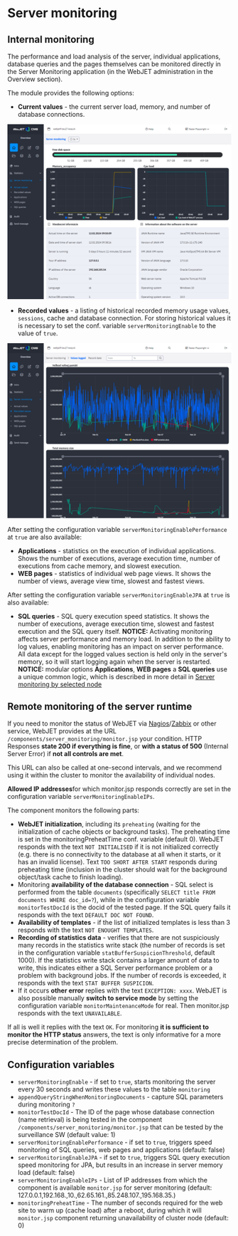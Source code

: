 # Server monitoring

## Internal monitoring

The performance and load analysis of the server, individual applications, database queries and the pages themselves can be monitored directly in the Server Monitoring application (in the WebJET administration in the Overview section).

The module provides the following options:
- **Current values** - the current server load, memory, and number of database connections.

![](actual.png)

- **Recorded values** - a listing of historical recorded memory usage values, `sessions`, cache and database connection. For storing historical values it is necessary to set the conf. variable `serverMonitoringEnable` to the value of `true`.

![](historical.png)

After setting the configuration variable `serverMonitoringEnablePerformance` at `true` are also available:
- **Applications** - statistics on the execution of individual applications. Shows the number of executions, average execution time, number of executions from cache memory, and slowest execution.
- **WEB pages** - statistics of individual web page views. It shows the number of views, average view time, slowest and fastest views.

After setting the configuration variable `serverMonitoringEnableJPA` at `true` is also available:
- **SQL queries** - SQL query execution speed statistics. It shows the number of executions, average execution time, slowest and fastest execution and the SQL query itself.
**NOTICE:** Activating monitoring affects server performance and memory load. In addition to the ability to log values, enabling monitoring has an impact on server performance. All data except for the logged values section is held only in the server's memory, so it will start logging again when the server is restarted.
**NOTICE:** modular options **Applications**, **WEB pages** a **SQL queries** use a unique common logic, which is described in more detail in [Server monitoring by selected node](nodes-logic.md)
## Remote monitoring of the server runtime

If you need to monitor the status of WebJET via [Nagios](http://www.nagios.org)/[Zabbix](https://www.zabbix.com) or other service, WebJET provides at the URL `/components/server_monitoring/monitor.jsp` your condition. HTTP Responses **state 200 if everything is fine**, or **with a status of 500** (Internal Server Error) if **not all controls are met**.

This URL can also be called at one-second intervals, and we recommend using it within the cluster to monitor the availability of individual nodes.

**Allowed IP addresses**for which monitor.jsp responds correctly are set in the configuration variable `serverMonitoringEnableIPs`.

The component monitors the following parts:
- **WebJET initialization**, including its `preheating` (waiting for the initialization of cache objects or background tasks). The preheating time is set in the monitoringPreheatTime conf. variable (default 0). WebJET responds with the text `NOT INITIALISED` if it is not initialized correctly (e.g. there is no connectivity to the database at all when it starts, or it has an invalid license). Text `TOO SHORT AFTER START` responds during preheating time (inclusion in the cluster should wait for the background object/task cache to finish loading).
- Monitoring **availability of the database connection** - SQL select is performed from the table `documents` (specifically `SELECT title FROM documents WHERE doc_id=?`), while in the configuration variable `monitorTestDocId` is the docid of the tested page. If the SQL query fails it responds with the text `DEFAULT DOC NOT FOUND`.
- **Availability of templates** - if the list of initialized templates is less than 3 responds with the text `NOT ENOUGHT TEMPLATES`.
- **Recording of statistics data** - verifies that there are not suspiciously many records in the statistics write stack (the number of records is set in the configuration variable `statBufferSuspicionThreshold`, default 1000). If the statistics write stack contains a larger amount of data to write, this indicates either a SQL Server performance problem or a problem with background jobs. If the number of records is exceeded, it responds with the text `STAT BUFFER SUSPICION`.
- If it occurs **other error** replies with the text `EXCEPTION: xxxx`.
WebJET is also possible manually **switch to service mode** by setting the configuration variable `monitorMaintenanceMode` for real. Then monitor.jsp responds with the text `UNAVAILABLE`.

If all is well it replies with the text `OK`. For monitoring **it is sufficient to monitor the HTTP status** answers, the text is only informative for a more precise determination of the problem.

## Configuration variables

- `serverMonitoringEnable` - if set to `true`, starts monitoring the server every 30 seconds and writes these values to the table `monitoring`
- `appendQueryStringWhenMonitoringDocuments` - capture SQL parameters during monitoring `?`
- `monitorTestDocId` - The ID of the page whose database connection (name retrieval) is being tested in the component `/components/server_monitoring/monitor.jsp` that can be tested by the surveillance SW (default value: 1)
- `serverMonitoringEnablePerformance` - if set to `true`, triggers speed monitoring of SQL queries, web pages and applications (default: false)
- `serverMonitoringEnableJPA` - if set to `true`, triggers SQL query execution speed monitoring for JPA, but results in an increase in server memory load (default: false)
- `serverMonitoringEnableIPs` - List of IP addresses from which the component is available `monitor.jsp` for server monitoring (default: 127.0.0.1,192.168.,10.,62.65.161.,85.248.107.,195.168.35.)
- `monitoringPreheatTime` - The number of seconds required for the web site to warm up (cache load) after a reboot, during which it will `monitor.jsp` component returning unavailability of cluster node (default: 0)

